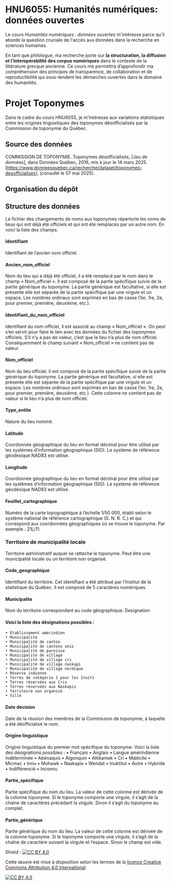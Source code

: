 # HNU6055: Humanités numériques: données ouvertes
Le cours *Humanités numériques : données ouvertes* m'intéresse parce qu'il aborde la question cruciale de l'accès aux données dans la recherche en sciences humaines.

En tant que philologue, ma recherche porte sur **la structuration, la diffusion et l'interopérabilité des corpus numériques** dans le contexte de la littérature grecque ancienne. Ce cours me permettra d’approfondir ma compréhension des principes de transparence, de collaboration et de reproductibilité qui sous-tendent les démarches ouvertes dans le domaine des humanités.

# Projet Toponymes

Dans le cadre du cours HNU6055, je m'intéresse aux variations statistiques entre les origines linguistiques des toponymes désofficialisés par la Commission de toponymie du Québec. 

## Source des données

COMMISSION DE TOPONYMIE. Toponymes désofficialisés, [Jeu de données], dans Données Québec, 2016, mis à jour le 14 mars 2025. [https://www.donneesquebec.ca/recherche/dataset/toponymes-desofficialises], (consulté le 07 mai 2025).

## Organisation du dépôt

## Structure des données

Le fichier des changements de noms aux toponymes répertorie les noms de lieux qui ont déjà été officiels et qui ont été remplacés par un autre nom. En voici la liste des champs.

#### Identifiant
Identifiant de l’ancien nom officiel. 

#### Ancien_nom_officiel
Nom du lieu qui a déjà été officiel, il a été remplacé par le nom dans le champ « Nom_officiel ».
Il est composé de la partie spécifique suivie de la partie générique du toponyme. La partie générique est facultative, si elle est présente elle est séparée de la partie spécifique par une virgule et un espace. Les nombres ordinaux sont exprimés en bas de casse (1er, 1re, 2e, pour premier, première, deuxième, etc.).

#### Identifiant_du_nom_officiel
Identifiant du nom officiel, il est associé au champ « Nom_officiel ». On peut s’en servir pour faire le lien avec les données du fichier des toponymes officiels.
S’il n’y a pas de valeur, c’est que le lieu n’a plus de nom officiel. Conséquemment le champ suivant « Nom_officiel » ne contient pas de valeur.

#### Nom_officiel
Nom du lieu officiel.
Il est composé de la partie spécifique suivie de la partie générique du toponyme. La partie générique est facultative, si elle est présente elle est séparée de la partie spécifique par une virgule et un espace. Les nombres ordinaux sont exprimés en bas de casse (1er, 1re, 2e, pour premier, première, deuxième, etc.).
Cette colonne ne contient pas de valeur si le lieu n’a plus de nom officiel.

#### Type_entite
Nature du lieu nommé.

#### Latitude
Coordonnée géographique du lieu en format décimal pour être utilisé par les systèmes d’information géographique (SIG). Le système de référence géodésique NAD83 est utilisé.

#### Longitude
Coordonnée géographique du lieu en format décimal pour être utilisé par les systèmes d’information géographique (SIG). Le système de référence géodésique NAD83 est utilisé.

#### Feuillet_cartographique
Numéro de la carte topographique à l’échelle 1/50 000, établi selon le système national de référence cartographique (S. N. R. C.) et qui correspond aux coordonnées géographiques où se trouve le toponyme. Par exemple : 21L/11.

### Territoire de municipalité locale
Territoire administratif auquel se rattache le toponyme. Peut être une municipalité locale ou un territoire non organisé.

#### Code_geographique
Identifiant du territoire. Cet identifiant a été attribué par l’Institut de la statistique du Québec.
Il est composé de 5 caractères numériques.

#### Municipalite
Nom du territoire correspondant au code géographique.
Designation

#### Voici la liste des désignations possibles :
    • Établissement amérindien
    • Municipalité
    • Municipalité de canton
    • Municipalité de cantons unis
    • Municipalité de paroisse
    • Municipalité de village
    • Municipalité de village cri
    • Municipalité de village naskapi
    • Municipalité de village nordique
    • Réserve indienne
    • Terres de catégorie 1 pour les Inuits
    • Terres réservées aux Cris
    • Terres réservées aux Naskapis
    • Territoire non organisé
    • Ville

#### Date decision
Date de la réunion des membres de la Commission de toponymie, à laquelle a été déofficialisé le nom.

#### Origine linguistique
Origine linguistique du premier mot spécifique du toponyme. Voici la liste des désignations possibles :
    • Français
    • Anglais
    • Langue amérindienne indéterminée
    • Abénaquis
    • Algonquin
    • Attikamek
    • Cri
    • Malécite
    • Micmac
    • Innu
    • Mohawk
    • Naskapis
    • Wendat
    • Inuktitut
    • Autre
    • Hybride
    • Indifférencié
    • Inconnu

#### Partie_spécifique
Partie spécifique du nom du lieu. La valeur de cette colonne est dérivée de la colonne toponyme. Si le toponyme comporte une virgule, il s’agit de la chaîne de caractères précédant la virgule. Sinon il s’agit du toponyme au complet.

#### Partie_générique
Partie générique du nom du lieu. La valeur de cette colonne est dérivée de la colonne toponyme. Si le toponyme comporte une virgule, il s’agit de la chaîne de caractère suivant la virgule et l’espace. Sinon le champ est vide.


Shield : [![CC BY 4.0][cc-by-shield]][cc-by]

Cette œuvre est mise à disposition selon les termes de la
[licence Creative Commons Attribution 4.0 International][cc-by].

[![CC BY 4.0][cc-by-image]][cc-by]

[cc-by]: https://creativecommons.org/licenses/by/4.0/deed.fr
[cc-by-image]: https://i.creativecommons.org/l/by/4.0/88x31.png
[cc-by-shield]: https://img.shields.io/badge/License-CC%20BY%204.0-lightgrey.svg
